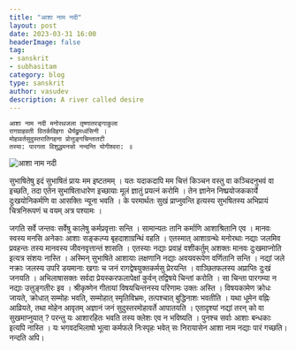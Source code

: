 ```yaml
---
title: "आशा नाम नदी"
layout: post
date: 2023-03-31 16:00
headerImage: false
tag:
- sanskrit
- subhasitam
category: blog
type: sanskrit
author: vasudev
description: A river called desire
---
```


```
आशा नाम नदी मनोरथजला तृष्णातरङ्गाकुला
रागग्राहवती वितर्कविहगा धैर्यद्रुमध्वंसिनी ।
मोहावर्तसुदुस्तरातिगहना प्रोत्तुङ्गचिन्तातटी
तस्या: पारगता विशुद्धमनसो नन्दन्ति योगीश्वरा: ॥
```

![आशा नाम नदी](https://vasudevb.com/assets/images/sanskrit/aasha_nama_nadi.jpg)

सुभाषितेषु इदं सुभाषितं प्रायः मम इष्टतमम् । यतः यदाकदापि मम चित्तं किञ्चन वस्तु वा कञ्चिदनुभवं वा इच्छति, तदा एतेन सुभाषिताधारेण इच्छायाः मूलं ज्ञातुं प्रयत्नं करोमि । तेन ज्ञानेन निष्प्रयोजककार्ये दुःखयोनिकर्मणि वा आसक्तिः न्यूना भवति । के परमार्थतः सुखं प्राप्नुवन्ति इत्यस्य सुभषितस्य अभिप्रायं चित्रनिरूपणं च वयम् अत्र पश्यामः ।

जगति सर्वे जन्तवः सर्वेषु कालेषु कर्मप्रवृत्ताः सन्ति । सामान्यतः तानि कर्माणि आशाश्रितानि एव । मानवः स्वस्य मनसि अनेकाः आशाः सङ्कल्प्य बृहदाशाग्रन्थिं वहति । एतस्मात् आशाग्रन्थेः मनोरथाः नद्याः जलमिव प्रवहन्तः तस्य मानवस्य जीवनवृत्तान्तं शासति । एतस्याः नद्याः प्रवाहं वशीकर्तुम् अशक्तः मानवः दुःखमाप्नोति इत्यत्र संशयः नास्ति । अस्मिन् सुभाषिते आशायाः लक्षणानि नद्याः अवयवरूपेण वर्णितानि सन्ति । नद्यां जले नक्राः जलस्य उपरि डयमानाः खगाः च जनं रागद्वेषयुक्तकर्मसु प्रेरयन्ति । वाञ्छितफलस्य अप्राप्तिः दुःखं जनयति । अभिलाषासक्तः सर्वदा प्रेयस्करफलापेक्षां कुर्वन् तद्विषये चिन्तां करोति । सा चिन्ता पारगम्या न नद्याः उत्तुङ्गतीरः इव । श्रीकृष्णेन गीतायां विषयचिन्तनस्य परिणामः उक्तः अस्ति । विषयकामेण क्रोधः जायते, क्रोधात् सम्मोहः भवति, सम्मोहात् स्मृतिविभ्रमः, तत्पश्चात् बुद्धिनाशः भवतीति । यथा धूमेन वह्निः आव्रियते, तथा मोहेन आवृतम् अज्ञानं जनं सुदुस्तरमोहावर्ते आपातयति । एतादृश्यां नद्यां तरन् को वा सुखमाप्नुयात् ? परन्तु यः आशारहितः भवति तस्य क्लेशः एव न भविष्यति ।
पुनश्च सर्वाः आशाः बन्धकाः इत्यपि नास्ति । यः भगवदभिलाषो भूत्वा कर्मफले निःस्पृहः भवेत् सः निरायासेन आशा नाम नद्याः पारं गच्छति।  नन्दति अपि।
